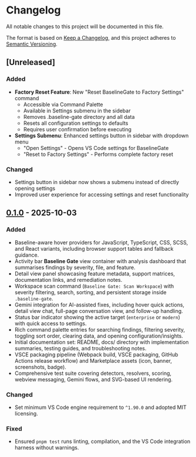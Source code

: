 # Changelog

All notable changes to this project will be documented in this file.

The format is based on [Keep a Changelog](https://keepachangelog.com/en/1.0.0/),
and this project adheres to [Semantic Versioning](https://semver.org/spec/v2.0.0.html).

## [Unreleased]

### Added
- **Factory Reset Feature**: New "Reset BaselineGate to Factory Settings" command
  - Accessible via Command Palette
  - Available in Settings submenu in the sidebar
  - Removes .baseline-gate directory and all data
  - Resets all configuration settings to defaults
  - Requires user confirmation before executing
- **Settings Submenu**: Enhanced settings button in sidebar with dropdown menu
  - "Open Settings" - Opens VS Code settings for BaselineGate
  - "Reset to Factory Settings" - Performs complete factory reset

### Changed
- Settings button in sidebar now shows a submenu instead of directly opening settings
- Improved user experience for accessing settings and reset functionality

## [0.1.0] - 2025-10-03
### Added
- Baseline-aware hover providers for JavaScript, TypeScript, CSS, SCSS, and React variants, including browser support tables and fallback guidance.
- Activity bar **Baseline Gate** view container with analysis dashboard that summarises findings by severity, file, and feature.
- Detail view panel showcasing feature metadata, support matrices, documentation links, and remediation notes.
- Workspace scan command (`Baseline Gate: Scan Workspace`) with severity filtering, search, sorting, and persistent storage inside `.baseline-gate`.
- Gemini integration for AI-assisted fixes, including hover quick actions, detail view chat, full-page conversation view, and follow-up handling.
- Status bar indicator showing the active target (`enterprise` or `modern`) with quick access to settings.
- Rich command palette entries for searching findings, filtering severity, toggling sort order, clearing data, and opening configuration/insights.
- Initial documentation set: README, docs/ directory with implementation summaries, testing guides, and troubleshooting notes.
- VSCE packaging pipeline (Webpack build, VSCE packaging, GitHub Actions release workflow) and Marketplace assets (icon, banner, screenshots, badge).
- Comprehensive test suite covering detectors, resolvers, scoring, webview messaging, Gemini flows, and SVG-based UI rendering.

### Changed
- Set minimum VS Code engine requirement to `^1.90.0` and adopted MIT licensing.

### Fixed
- Ensured `pnpm test` runs linting, compilation, and the VS Code integration harness without warnings.

[0.1.0]: https://github.com/iflashlord/baseline-gate/releases/tag/v0.1.0
